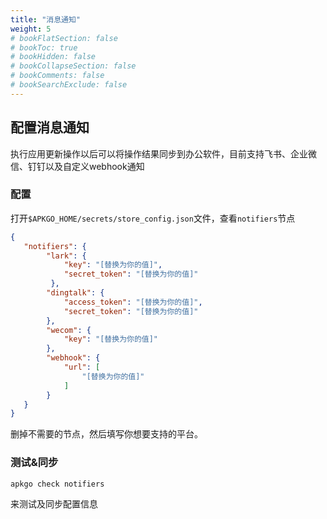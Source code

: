 ```yaml
---
title: "消息通知"
weight: 5
# bookFlatSection: false
# bookToc: true
# bookHidden: false
# bookCollapseSection: false
# bookComments: false
# bookSearchExclude: false
---
```


## 配置消息通知

执行应用更新操作以后可以将操作结果同步到办公软件，目前支持飞书、企业微信、钉钉以及自定义webhook通知

### 配置

打开`$APKGO_HOME/secrets/store_config.json`文件，查看`notifiers`节点

``` json
{
   "notifiers": {
        "lark": {
            "key": "[替换为你的值]",
            "secret_token": "[替换为你的值]"
         },
        "dingtalk": {
            "access_token": "[替换为你的值]",
            "secret_token": "[替换为你的值]"
        },
        "wecom": {
            "key": "[替换为你的值]"
        },
        "webhook": {
            "url": [
                "[替换为你的值]"
            ]
        }
   }
}
```

删掉不需要的节点，然后填写你想要支持的平台。

### 测试&同步

```shell
apkgo check notifiers
```

来测试及同步配置信息
